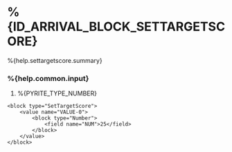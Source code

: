 # %{ID_ARRIVAL_BLOCK_SETTARGETSCORE}

%{help.settargetscore.summary}

### %{help.common.input}

1. %{PYRITE_TYPE_NUMBER}

```
<block type="SetTargetScore">
    <value name="VALUE-0">
        <block type="Number">
            <field name="NUM">25</field>
        </block>
    </value>
</block>
```
